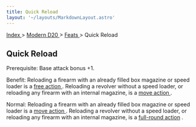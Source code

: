 ```yaml
---
title: Quick Reload
layout: '~/layouts/MarkdownLayout.astro'
---
```


[ Index ](/) > [ Modern D20 ](/modern.d20.srd) > [ Feats ](/modern.d20.srd/feats) > Quick Reload

##  Quick Reload

Prerequisite: Base attack bonus +1.

Benefit: Reloading a firearm with an already filled box magazine or speed
loader is a [ free action ](/modern.d20.srd/combat/action.types) . Reloading a
revolver without a speed loader, or reloading any firearm with an internal
magazine, is a [ move action ](/modern.d20.srd/combat/move.actions) .

Normal: Reloading a firearm with an already filled box magazine or speed
loader is a [ move action ](/modern.d20.srd/combat/move.actions) . Reloading a
revolver without a speed loader, or reloading any firearm with an internal
magazine, is a [ full-round action](/modern.d20.srd/combat/full.round.actions) .

